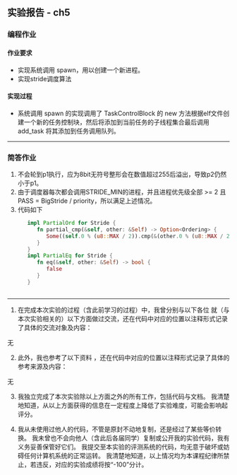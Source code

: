 ## 实验报告 - ch5

### 编程作业

#### 作业要求
- 实现系统调用 spawn，用以创建一个新进程。
- 实现stride调度算法

#### 实现过程
- 系统调用 spawn 的实现调用了  TaskControlBlock 的 new 方法根据elf文件创建一个新的任务控制块，然后将添加到当前任务的子线程集合最后调用 add_task 将其添加到任务调用队列。
---

### 简答作业
1. 不会轮到p1执行，应为8bit无符号整形会在数值超过255后溢出，导致p2仍然小于p1。
2. 由于调度器每次都会调用STRIDE_MIN的进程，并且进程优先级全部 >= 2 且 PASS = BigStride / priority，所以满足上述情况。
3. 代码如下
   ```rust
      impl PartialOrd for Stride {
         fn partial_cmp(&self, other: &Self) -> Option<Ordering> {
            Some((self.0 % (u8::MAX / 2)).cmp(&(other.0 % (u8::MAX / 2))))
         }
      }
      impl PartialEq for Stride {
         fn eq(&self, other: &Self) -> bool {
            false
         }
      }
      
   ```
---

1. 在完成本次实验的过程（含此前学习的过程）中，我曾分别与以下各位 就（与本次实验相关的）以下方面做过交流，还在代码中对应的位置以注释形式记录了具体的交流对象及内容：

无

2. 此外，我也参考了以下资料 ，还在代码中对应的位置以注释形式记录了具体的参考来源及内容：

无

3. 我独立完成了本次实验除以上方面之外的所有工作，包括代码与文档。 我清楚地知道，从以上方面获得的信息在一定程度上降低了实验难度，可能会影响起评分。

4. 我从未使用过他人的代码，不管是原封不动地复制，还是经过了某些等价转换。 我未曾也不会向他人（含此后各届同学）复制或公开我的实验代码，我有义务妥善保管好它们。
   我提交至本实验的评测系统的代码，均无意于破坏或妨碍任何计算机系统的正常运转。
   我清楚地知道，以上情况均为本课程纪律所禁止，若违反，对应的实验成绩将按“-100”分计。